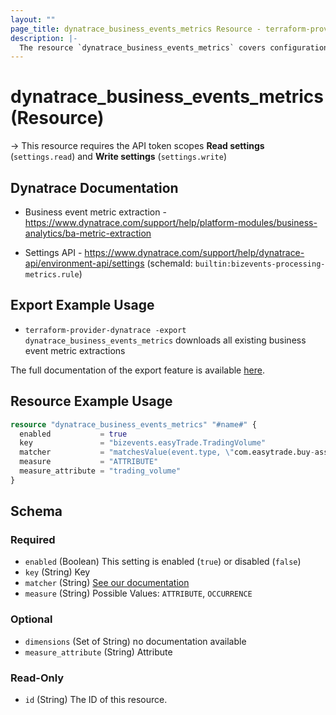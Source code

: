 ```yaml
---
layout: ""
page_title: dynatrace_business_events_metrics Resource - terraform-provider-dynatrace"
description: |-
  The resource `dynatrace_business_events_metrics` covers configuration for business event metric extraction
---
```


# dynatrace_business_events_metrics (Resource)

-> This resource requires the API token scopes **Read settings** (`settings.read`) and **Write settings** (`settings.write`)

## Dynatrace Documentation

- Business event metric extraction - https://www.dynatrace.com/support/help/platform-modules/business-analytics/ba-metric-extraction

- Settings API - https://www.dynatrace.com/support/help/dynatrace-api/environment-api/settings (schemaId: `builtin:bizevents-processing-metrics.rule`)

## Export Example Usage

- `terraform-provider-dynatrace -export dynatrace_business_events_metrics` downloads all existing business event metric extractions

The full documentation of the export feature is available [here](https://registry.terraform.io/providers/dynatrace-oss/dynatrace/latest/docs/guides/export-v2).

## Resource Example Usage

```terraform
resource "dynatrace_business_events_metrics" "#name#" {
  enabled           = true
  key               = "bizevents.easyTrade.TradingVolume"
  matcher           = "matchesValue(event.type, \"com.easytrade.buy-assets\")"
  measure           = "ATTRIBUTE"
  measure_attribute = "trading_volume"
}
```

<!-- schema generated by tfplugindocs -->
## Schema

### Required

- `enabled` (Boolean) This setting is enabled (`true`) or disabled (`false`)
- `key` (String) Key
- `matcher` (String) [See our documentation](https://dt-url.net/bp234rv)
- `measure` (String) Possible Values: `ATTRIBUTE`, `OCCURRENCE`

### Optional

- `dimensions` (Set of String) no documentation available
- `measure_attribute` (String) Attribute

### Read-Only

- `id` (String) The ID of this resource.
 